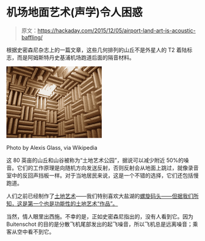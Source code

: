# 机场地面艺术(声学)令人困惑

> 原文：<https://hackaday.com/2015/12/05/airport-land-art-is-acoustic-baffling/>

根据史密森尼杂志上的一篇文章，这些几何排列的山丘不是外星人的 T2 着陆标志，而是阿姆斯特丹史基浦机场跑道后面的隔音材料。

[![Photo by Alexis Glass, via Wikipedia](img/e3617fcf7541f83bb7859f3d7e2ea55f.png)](https://hackaday.com/wp-content/uploads/2015/12/anechoic_chamber.jpg)

Photo by Alexis Glass, via Wikipedia

这 80 英亩的山丘和山谷被称为“土地艺术公园”，据说可以减少附近 50%的噪音。它们的工作原理是向随机方向发送反射，否则反射会从地面上跳过，就像录音室中的反回声挡板一样。对于当地居民来说，这是一个不错的选择，它们还包括慢跑道。

人们之前已经制作了[土地艺术](https://en.wikipedia.org/wiki/Land_art)——我们特别喜欢大盐湖的[螺旋码头——但据我们所知，这是第一个也是功能性的土地艺术“作品”。](https://en.wikipedia.org/wiki/Spiral_Jetty)

当然，情人眼里出西施。不幸的是，正如史密森尼指出的，没有人看到它。因为 Buitenschot 的目的是分散飞机尾部发出的起飞噪音，所以飞机总是远离噪音；乘客从空中看不到它。